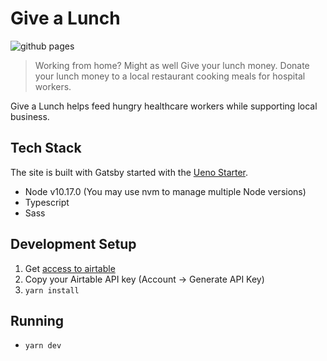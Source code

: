 # Give a Lunch

![github pages](https://github.com/tuntisz/givealunch/workflows/github%20pages/badge.svg?branch=master&event=push)

> Working from home? Might as well Give your lunch money. Donate your lunch money to a local restaurant cooking meals for hospital workers.

Give a Lunch helps feed hungry healthcare workers while supporting local business.

## Tech Stack

The site is built with Gatsby started with the [Ueno Starter](https://www.gatsbyjs.org/starters/ueno-llc/ueno-gatsby-starter/).

- Node v10.17.0 (You may use nvm to manage multiple Node versions)
- Typescript
- Sass

## Development Setup

1. Get [access to airtable](https://airtable.com/invite/l?inviteId=invB6xFse6TbB1BmT&inviteToken=0055f625782dd335f34548c9d6e1ffbc71464e35b1c1549018e10ad9c9b23c47)
2. Copy your Airtable API key (Account -> Generate API Key)
3. `yarn install`

## Running

- `yarn dev`
